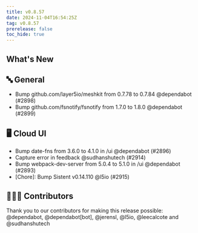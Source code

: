 ```yaml
---
title: v0.8.57
date: 2024-11-04T16:54:25Z
tag: v0.8.57
prerelease: false
toc_hide: true
---
```


## What's New
## 🔤 General
- Bump github.com/layer5io/meshkit from 0.7.78 to 0.7.84 @dependabot (#2898)
- Bump github.com/fsnotify/fsnotify from 1.7.0 to 1.8.0 @dependabot (#2899)

## 🖥 Cloud UI

- Bump date-fns from 3.6.0 to 4.1.0 in /ui @dependabot (#2896)
- Capture error in feedback @sudhanshutech (#2914)
- Bump webpack-dev-server from 5.0.4 to 5.1.0 in /ui @dependabot (#2893)
- [Chore]: Bump Sistent v0.14.110 @l5io (#2915)

## 👨🏽‍💻 Contributors

Thank you to our contributors for making this release possible:
@dependabot, @dependabot[bot], @jerensl, @l5io, @leecalcote and @sudhanshutech

